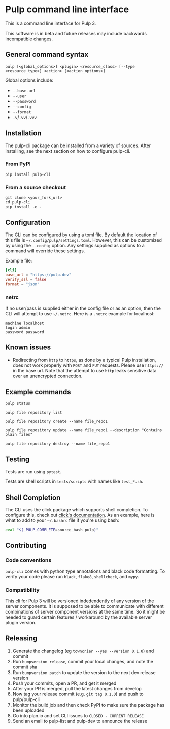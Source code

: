 # Pulp command line interface

This is a command line interface for Pulp 3. 

This software is in beta and future releases may include backwards incompatible changes.

## General command syntax

`pulp [<global_options>] <plugin> <resource_class> [--type <resource_type>] <action> [<action_options>]`

Global options include:

  * `--base-url`
  * `--user`
  * `--password`
  * `--config`
  * `--format`
  * `-v`/`-vv`/`-vvv`

## Installation

The pulp-cli package can be installed from a variety of sources. After installing, see the next
section on how to configure pulp-cli.

### From PyPI

```
pip install pulp-cli
```

### From a source checkout

```
git clone <your_fork_url>
cd pulp-cli
pip install -e .
```

## Configuration

The CLI can be configured by using a toml file.
By default the location of this file is `~/.config/pulp/settings.toml`.
However, this can be customized by using the `--config` option.
Any settings supplied as options to a command will override these settings.

Example file:

```toml
[cli]
base_url = "https://pulp.dev"
verify_ssl = false
format = "json"
```

### netrc

If no user/pass is supplied either in the config file or as an option,
then the CLI will attempt to use `~/.netrc`.
Here is a `.netrc` example for localhost:

```
machine localhost
login admin
password password
```

## Known issues

  * Redirecting from `http` to `https`, as done by a typical Pulp installation,
    does not work properly with `POST` and `PUT` requests.
    Please use `https://` in the base url.
    Note that the attempt to use `http` leaks sensitive data over an unencrypted connection.

## Example commands

`pulp status`

`pulp file repository list`

`pulp file repository create --name file_repo1`

`pulp file repository update --name file_repo1 --description "Contains plain files"`

`pulp file repository destroy --name file_repo1`

## Testing

Tests are run using `pytest`.

Tests are shell scripts in `tests/scripts` with names like `test_*.sh`.

## Shell Completion

The CLI uses the click package which supports shell completion.
To configure this, check out [click's
documentation](https://click.palletsprojects.com/en/7.x/bashcomplete/).
As an example, here is what to add to your `~/.bashrc` file if you're using bash:

```bash
eval "$(_PULP_COMPLETE=source_bash pulp)"
```

## Contributing

### Code conventions
`pulp-cli` comes with python type annotations and black code formatting.
To verify your code please run `black`, `flake8`, `shellcheck`, and `mypy`.

### Compatibility
This cli for Pulp 3 will be versioned indedendently of any version of the server components.
It is supposed to be able to communicate with different combinations of server component versions at the same time.
So it might be needed to guard certain features / workaround by the available server plugin version.

## Releasing

1. Generate the changelog (eg `towncrier --yes --version 0.1.0`) and commit
1. Run `bumpversion release`, commit your local changes, and note the commit sha
1. Run `bumpversion patch` to update the version to the next dev release version
1. Push your commits, open a PR, and get it merged
1. After your PR is merged, pull the latest changes from develop
1. Now tag your release commit (e.g. `git tag 0.1.0`) and push to pulp/pulp-cli
1. Monitor the build job and then check PyPI to make sure the package has been uploaded
1. Go into plan.io and set CLI issues to `CLOSED - CURRENT RELEASE`
1. Send an email to pulp-list and pulp-dev to announce the release
